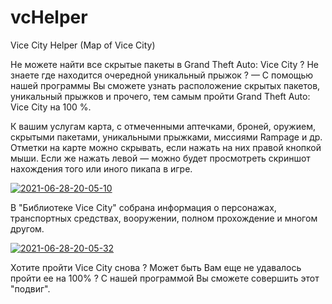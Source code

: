 # vcHelper

Vice City Helper (Map of Vice City)

Не можете найти все скрытые пакеты в Grand Theft Auto: Vice City ? Не знаете где находится очередной уникальный прыжок ? — С помощью нашей программы Вы сможете узнать расположение скрытых пакетов, уникальный прыжков и прочего, тем самым пройти Grand Theft Auto: Vice City на 100 %.

К вашим услугам карта, с отмеченными аптечками, броней, оружием, скрытыми пакетами, уникальными прыжками, миссиями Rampage и др. 
Отметки на карте можно скрывать, если нажать на них правой кнопкой мыши. Если же нажать левой — можно будет просмотреть скриншот нахождения того или иного пикапа в игре.

<a href="https://imgbb.com/"><img src="https://i.ibb.co/JnGFqj6/2021-06-28-20-05-10.png" alt="2021-06-28-20-05-10" border="0"></a>

 
В "Библиотеке Vice City" собрана информация о персонажах, транспортных средствах, вооружении, полном прохождение и многом другом.

<a href="https://ibb.co/KbxXv9c"><img src="https://i.ibb.co/sb92YFp/2021-06-28-20-05-32.png" alt="2021-06-28-20-05-32" border="0"></a>

Хотите пройти Vice City снова ? Может быть Вам еще не удавалось пройти ее на 100% ? С нашей программой Вы сможете совершить этот "подвиг".
